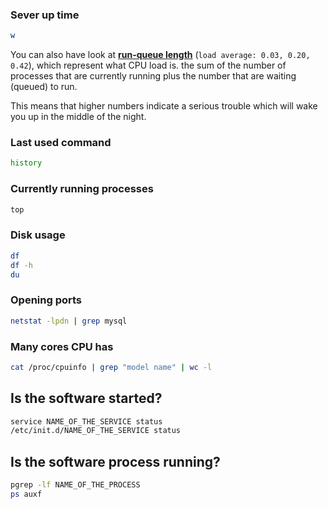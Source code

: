 ### Sever up time

```bash
w
```

You can also have look at [**run-queue length**](https://www.brendangregg.com/blog/2017-08-08/linux-load-averages.html) (`load average: 0.03, 0.20, 0.42`), which represent what CPU load is. the sum of the number of processes that are currently running plus the number that are waiting (queued) to run.

This means that higher numbers indicate a serious trouble which will wake you up in the middle of the night.

### Last used command

```bash
history
```

### Currently running processes

```bash
top
```

 ### Disk usage
 
```bash
df
df -h
du
```

### Opening ports

```bash
netstat -lpdn | grep mysql
```

### Many cores CPU has

```bash
cat /proc/cpuinfo | grep "model name" | wc -l
```

## Is the software started?

```bash
service NAME_OF_THE_SERVICE status
/etc/init.d/NAME_OF_THE_SERVICE status
```

## Is the software process running?

```bash
pgrep -lf NAME_OF_THE_PROCESS
ps auxf
```

